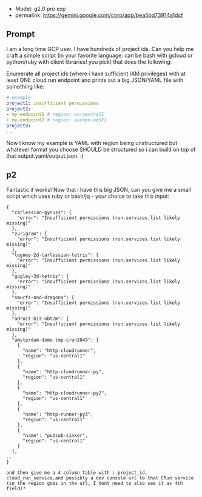 
* Model: g2.0 pro exp
* permalink: https://gemini.google.com/corp/app/bea5bd73914a1dcf


## Prompt

I am a long time GCP user. I have hundreds of project ids. Can you help me craft a simple script (in your favorite language: can be bash with gcloud or python/ruby with client libraries! you pick) that does the following:

Enumerate all project ids (where i have sufficient IAM privileges) with at least ONE cloud run endpoint and prints out a big JSON/YAML file with something like:

```yaml
# example
project1: insufficient permissions
project2:
- my-endpoint1 # region: us-central1
- my-endpoint2 # region: europe-west1
project3:
...
```

Now I know my example is YAML with region being unstructured but whatever format you choose SHOULD be structured so i can build on top of that output.yaml/output.json. :)

## p2

Fantastic it works! Now that i have this big JSON, can you give me a small script which uses ruby or bash/jq - your choice to take this input:

```
{
  "carlessian-gyruss": {
    "error": "Insufficient permissions (run.services.list likely missing)"
  },
  "zurigram": {
    "error": "Insufficient permissions (run.services.list likely missing)"
  },
  "legoey-2d-carlessian-tetris": {
    "error": "Insufficient permissions (run.services.list likely missing)"
  },
  "gugley-3d-tetris": {
    "error": "Insufficient permissions (run.services.list likely missing)"
  },
  "smurfs-and-dragons": {
    "error": "Insufficient permissions (run.services.list likely missing)"
  },
  "adroit-bit-nbt2m": {
    "error": "Insufficient permissions (run.services.list likely missing)"
  },
  "amsterdam-demo-tmp-crun2049": [
    {
      "name": "http-cloudrunner",
      "region": "us-central1"
    },
    {
      "name": "http-cloudrunner-py",
      "region": "us-central1"
    },
    {
      "name": "http-cloudrunner-py2",
      "region": "us-central1"
    },
    {
      "name": "http-runner-py3",
      "region": "us-central1"
    },
    {
      "name": "pubsub-sinker",
      "region": "us-central1"
    }
  ],
...
}

and then give me a 4 column table with : project_id, cloud_run_service,and possibly a dev console url to that CRun service (so the region goes in the url, I dont need to also see it as 4th field)?
